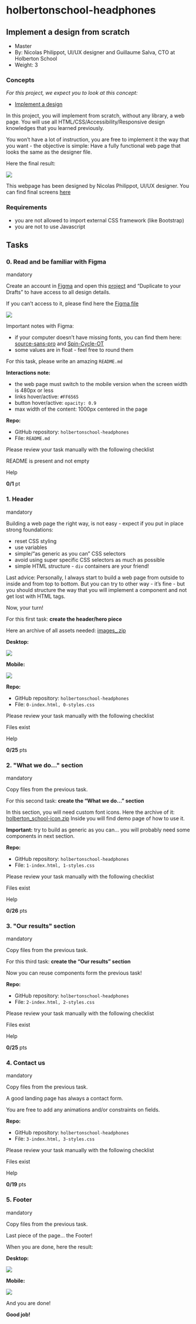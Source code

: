 # holbertonschool-headphones
## Implement a design from scratch

-   Master
-   By:  Nicolas Philippot, UI/UX designer and Guillaume Salva, CTO at Holberton School
-   Weight:  3

### Concepts

_For this project, we expect you to look at this concept:_

-   [Implement a design](https://intranet.hbtn.io/concepts/963)

In this project, you will implement from scratch, without any library, a web page. You will use all HTML/CSS/Accessibility/Responsive design knowledges that you learned previously.

You won’t have a lot of instruction, you are free to implement it the way that you want - the objective is simple: Have a fully functional web page that looks the same as the designer file.

Here the final result:

![](https://s3.eu-west-3.amazonaws.com/hbtn.intranet/uploads/medias/2020/2/60df485eb772ecbad54a.jpg?X-Amz-Algorithm=AWS4-HMAC-SHA256&X-Amz-Credential=AKIA4MYA5JM5DUTZGMZG%2F20230406%2Feu-west-3%2Fs3%2Faws4_request&X-Amz-Date=20230406T065835Z&X-Amz-Expires=86400&X-Amz-SignedHeaders=host&X-Amz-Signature=793e26260425d8afcfa4381f01c07e3b9cb9c9b215930f49b5da7eef64ad33f4)

This webpage has been designed by Nicolas Philippot, UI/UX designer. You can find final screens  [here](https://intranet-projects-files.s3.amazonaws.com/holbertonschool-webstack/622/Archive.zip "here")

### Requirements

-   you are not allowed to import external CSS framework (like Bootstrap)
-   you are not to use Javascript

## Tasks

### 0. Read and be familiar with Figma

mandatory

Create an account in  [Figma](https://intranet.hbtn.io/rltoken/y6_o1T-HtCyTAGuOJqdA_g "Figma")  and open this  [project](https://intranet.hbtn.io/rltoken/SpYRV14tPxTZJSjU2Eoh4A "project")  and “Duplicate to your Drafts” to have access to all design details.

If you can’t access to it, please find here the  [Figma file](https://intranet.hbtn.io/rltoken/tWEPFyHyXyNO9Xfi2Er2EA "Figma file")

![](https://s3.eu-west-3.amazonaws.com/hbtn.intranet/uploads/medias/2020/3/559ad8d43fb61e310e2b.png?X-Amz-Algorithm=AWS4-HMAC-SHA256&X-Amz-Credential=AKIA4MYA5JM5DUTZGMZG%2F20230406%2Feu-west-3%2Fs3%2Faws4_request&X-Amz-Date=20230406T065835Z&X-Amz-Expires=86400&X-Amz-SignedHeaders=host&X-Amz-Signature=b2844fd32a066c013624233355d21ce3a0cf5c193de774219fcde8b1d52a8ba2)

Important notes with Figma:

-   if your computer doesn’t have missing fonts, you can find them here:  [source-sans-pro](https://intranet.hbtn.io/rltoken/yvx4-XkjAQJgHlN6RAoKWQ "source-sans-pro")  and  [Spin-Cycle-OT](https://intranet.hbtn.io/rltoken/Jw0FKYKB6l5_2Koto0duTA "Spin-Cycle-OT")
-   some values are in float - feel free to round them

For this task, please write an amazing  `README.md`

**Interactions note:**

-   the web page must switch to the mobile version when the screen width is 480px or less
-   links hover/active:  `#FF6565`
-   button hover/active:  `opacity: 0.9`
-   max width of the content: 1000px centered in the page

**Repo:**

-   GitHub repository:  `holbertonschool-headphones`
-   File:  `README.md`

Please review your task manually with the following checklist

[](https://intranet.hbtn.io/projects/2377#task-21818-carousel)

README is present and not empty

[](https://intranet.hbtn.io/projects/2377#task-21818-carousel)

Help

**0/1** pt

### 1. Header

mandatory

Building a web page the right way, is not easy - expect if you put in place strong foundations:

-   reset CSS styling
-   use variables
-   simple/“as generic as you can” CSS selectors
-   avoid using super specific CSS selectors as much as possible
-   simple HTML structure -  `div`  containers are your friend!

Last advice: Personally, I always start to build a web page from outside to inside and from top to bottom. But you can try to other way - it’s fine - but you should structure the way that you will implement a component and not get lost with HTML tags.

Now, your turn!

For this first task:  **create the header/hero piece**

Here an archive of all assets needed:  [images_.zip](https://s3.eu-west-3.amazonaws.com/hbtn.intranet/uploads/misc/2020/3/d1597894d79386c83b9b.zip?X-Amz-Algorithm=AWS4-HMAC-SHA256&X-Amz-Credential=AKIA4MYA5JM5DUTZGMZG%2F20230406%2Feu-west-3%2Fs3%2Faws4_request&X-Amz-Date=20230406T065835Z&X-Amz-Expires=345600&X-Amz-SignedHeaders=host&X-Amz-Signature=25a35c31d8b253d996c28974e81dbf0e256a5fb936736ce189389e1ab4e97b71 "images_.zip")

**Desktop:**

![](https://s3.eu-west-3.amazonaws.com/hbtn.intranet/uploads/medias/2020/3/4a93441c93989ad7ea72.gif?X-Amz-Algorithm=AWS4-HMAC-SHA256&X-Amz-Credential=AKIA4MYA5JM5DUTZGMZG%2F20230406%2Feu-west-3%2Fs3%2Faws4_request&X-Amz-Date=20230406T065835Z&X-Amz-Expires=86400&X-Amz-SignedHeaders=host&X-Amz-Signature=a1c1b1cf29fb1bdda6c9d9207e83a2d2d7d48a801284fb455402b1c39369e6af)

**Mobile:**

![](https://s3.eu-west-3.amazonaws.com/hbtn.intranet/uploads/medias/2020/3/75a582f98640445a2dbf.gif?X-Amz-Algorithm=AWS4-HMAC-SHA256&X-Amz-Credential=AKIA4MYA5JM5DUTZGMZG%2F20230406%2Feu-west-3%2Fs3%2Faws4_request&X-Amz-Date=20230406T065835Z&X-Amz-Expires=86400&X-Amz-SignedHeaders=host&X-Amz-Signature=845a0909f74d1fc18f8bf0a53479dc150e0d5f24aaa1e2a6a3304c4b0ff7987d)

**Repo:**

-   GitHub repository:  `holbertonschool-headphones`
-   File:  `0-index.html, 0-styles.css`

Please review your task manually with the following checklist

[](https://intranet.hbtn.io/projects/2377#task-21819-carousel)

Files exist

[](https://intranet.hbtn.io/projects/2377#task-21819-carousel)

Help

**0/25** pts

### 2. "What we do..." section

mandatory

Copy files from the previous task.

For this second task:  **create the “What we do…” section**

In this section, you will need custom font icons. Here the archive of it:  [holberton_school-icon.zip](https://s3.eu-west-3.amazonaws.com/hbtn.intranet/uploads/misc/2020/3/7159d988278de54d859d.zip?X-Amz-Algorithm=AWS4-HMAC-SHA256&X-Amz-Credential=AKIA4MYA5JM5DUTZGMZG%2F20230406%2Feu-west-3%2Fs3%2Faws4_request&X-Amz-Date=20230406T065835Z&X-Amz-Expires=345600&X-Amz-SignedHeaders=host&X-Amz-Signature=60d1964b61e9653efbf0a606ce0dcb7e56dc27b5b61e62c292a43479c2c67b2b "holberton_school-icon.zip")  Inside you will find demo page of how to use it.

**Important:**  try to build as generic as you can… you will probably need some components in next section.

**Repo:**

-   GitHub repository:  `holbertonschool-headphones`
-   File:  `1-index.html, 1-styles.css`

Please review your task manually with the following checklist

[](https://intranet.hbtn.io/projects/2377#task-21820-carousel)

Files exist

[](https://intranet.hbtn.io/projects/2377#task-21820-carousel)

Help

**0/26** pts

### 3. "Our results" section

mandatory

Copy files from the previous task.

For this third task:  **create the “Our results” section**

Now you can reuse components form the previous task!

**Repo:**

-   GitHub repository:  `holbertonschool-headphones`
-   File:  `2-index.html, 2-styles.css`

Please review your task manually with the following checklist

[](https://intranet.hbtn.io/projects/2377#task-21821-carousel)

Files exist

[](https://intranet.hbtn.io/projects/2377#task-21821-carousel)

Help

**0/25** pts

### 4. Contact us

mandatory

Copy files from the previous task.

A good landing page has always a contact form.

You are free to add any animations and/or constraints on fields.

**Repo:**

-   GitHub repository:  `holbertonschool-headphones`
-   File:  `3-index.html, 3-styles.css`

Please review your task manually with the following checklist

[](https://intranet.hbtn.io/projects/2377#task-21822-carousel)

Files exist

[](https://intranet.hbtn.io/projects/2377#task-21822-carousel)

Help

**0/19** pts

### 5. Footer

mandatory

Copy files from the previous task.

Last piece of the page… the Footer!

When you are done, here the result:

**Desktop:**

![](https://s3.eu-west-3.amazonaws.com/hbtn.intranet/uploads/medias/2020/3/3b5a9f7948a58d58bd43.gif?X-Amz-Algorithm=AWS4-HMAC-SHA256&X-Amz-Credential=AKIA4MYA5JM5DUTZGMZG%2F20230406%2Feu-west-3%2Fs3%2Faws4_request&X-Amz-Date=20230406T065835Z&X-Amz-Expires=86400&X-Amz-SignedHeaders=host&X-Amz-Signature=de2d32a6a2bddf461701df2e833c885bdd6394fc5d8ec66721371d65126ef7fa)

**Mobile:**

![](https://s3.eu-west-3.amazonaws.com/hbtn.intranet/uploads/medias/2020/3/83d6311e87d4775ca4b3.gif?X-Amz-Algorithm=AWS4-HMAC-SHA256&X-Amz-Credential=AKIA4MYA5JM5DUTZGMZG%2F20230406%2Feu-west-3%2Fs3%2Faws4_request&X-Amz-Date=20230406T065835Z&X-Amz-Expires=86400&X-Amz-SignedHeaders=host&X-Amz-Signature=698fbd1c7dcb8b77dc3433d955e1d7228c1ee2c514038e3425722382c22f6f85)

And you are done!

**Good job!**
